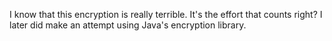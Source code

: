 I know that this encryption is really terrible. It's the effort that counts right? I later did make an attempt using Java's encryption library.